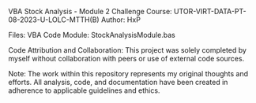 VBA Stock Analysis - Module 2 Challenge
Course: UTOR-VIRT-DATA-PT-08-2023-U-LOLC-MTTH(B)
Author: HxP

Files:
VBA Code Module: StockAnalysisModule.bas

Code Attribution and Collaboration:
This project was solely completed by myself without collaboration with peers or use of external code sources.

Note:
The work within this repository represents my original thoughts and efforts. All analysis, code, and documentation have been created in adherence to applicable guidelines and ethics.
